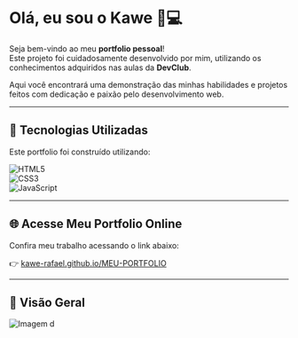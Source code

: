 # Olá, eu sou o Kawe 👋💻

Seja bem-vindo ao meu **portfolio pessoal**!  
Este projeto foi cuidadosamente desenvolvido por mim, utilizando os conhecimentos adquiridos nas aulas da **DevClub**.

Aqui você encontrará uma demonstração das minhas habilidades e projetos feitos com dedicação e paixão pelo desenvolvimento web.

---

## 🚀 Tecnologias Utilizadas

Este portfolio foi construído utilizando:

![HTML5](https://img.shields.io/badge/HTML5-E34F26?style=for-the-badge&logo=html5&logoColor=white)  
![CSS3](https://img.shields.io/badge/CSS3-1572B6?style=for-the-badge&logo=css3&logoColor=white)  
![JavaScript](https://img.shields.io/badge/JavaScript-F7DF1E?style=for-the-badge&logo=javascript&logoColor=black)

---

## 🌐 Acesse Meu Portfolio Online

Confira meu trabalho acessando o link abaixo:

👉 [kawe-rafael.github.io/MEU-PORTFOLIO](https://kawe-rafael.github.io/MEU-PORTFOLIO/)

---

## 📸 Visão Geral

![Imagem d]()

